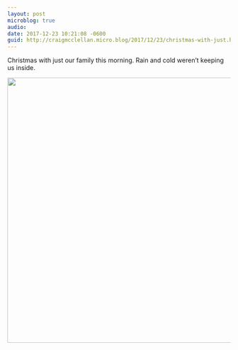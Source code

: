 ```yaml
---
layout: post
microblog: true
audio: 
date: 2017-12-23 10:21:08 -0600
guid: http://craigmcclellan.micro.blog/2017/12/23/christmas-with-just.html
---
```

Christmas with just our family this morning. Rain and cold weren’t keeping us inside.

<img src="http://craigmcclellan.com/uploads/2017/a8bce505c3.jpg" width="600" height="600" />
